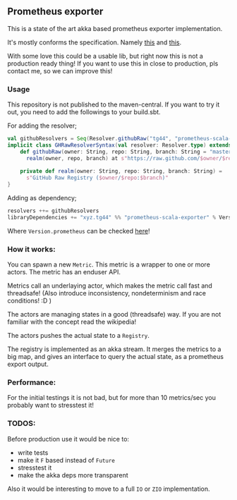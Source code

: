 ## Prometheus exporter

This is a state of the art akka based prometheus exporter implementation.

It's mostly conforms the specification. Namely [this](https://prometheus.io/docs/instrumenting/writing_exporters/) and [this](https://prometheus.io/docs/instrumenting/exposition_formats/).

With some love this could be a usable lib, but right now this is not a production ready thing! If you want to use this in close to production, pls contact me, so we can improve this!


### Usage
This repository is not published to the maven-central. If you want to try it out, you need to add the followings to your build.sbt.

For adding the resolver;
```scala
val githubResolvers = Seq(Resolver.githubRaw("tg44", "prometheus-scala-exporter", "releases"))
implicit class GHRawResolverSyntax(val resolver: Resolver.type) extends AnyVal {
    def githubRaw(owner: String, repo: String, branch: String = "master"): MavenRepository =
      realm(owner, repo, branch) at s"https://raw.github.com/$owner/$repo/$branch"
    
    private def realm(owner: String, repo: String, branch: String) =
      s"GitHub Raw Registry ($owner/$repo:$branch)"
}
```

Adding as dependency;
```scala
resolvers ++= githubResolvers
libraryDependencies += "xyz.tg44" %% "prometheus-scala-exporter" % Version.prometheus
```

Where `Version.prometheus` can be checked [here](https://github.com/tg44/prometheus-scala-exporter/blob/master/build.sbt#L3)!

### How it works:

You can spawn a new `Metric`. This metric is a wrapper to one or more actors. The metric has an enduser API.

Metrics call an underlaying actor, which makes the metric call fast and threadsafe! (Also introduce inconsistency, nondeterminism and race conditions! :D )

The actors are managing states in a good (threadsafe) way. If you are not familiar with the concept read the wikipedia!

The actors pushes the actual state to a `Registry`.

The registry is implemented as an akka stream. It merges the metrics to a big map, and gives an interface to query the actual state, as a prometheus export output.


### Performance:

For the initial testings it is not bad, but for more than 10 metrics/sec you probably want to stresstest it!
 
### TODOS:

Before production use it would be nice to:
 - write tests
 - make it `F` based instead of `Future`
 - stresstest it
 - make the akka deps more transparent

Also it would be interesting to move to a full `IO` or `ZIO` implementation.
